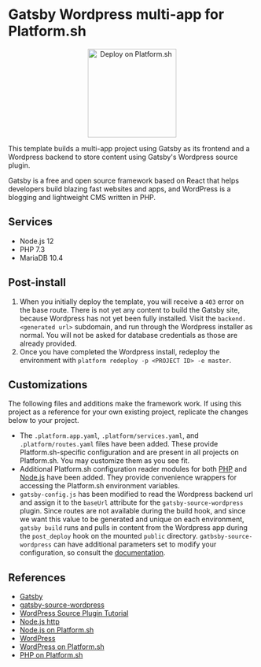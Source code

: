# Gatsby Wordpress multi-app for Platform.sh

<p align="center">
<a href="https://console.platform.sh/projects/create-project?template=https://raw.githubusercontent.com/platformsh/template-builder/master/templates/gatsby-wordpress/.platform.template.yaml&utm_content=gatsby-wordpress&utm_source=github&utm_medium=button&utm_campaign=deploy_on_platform">
    <img src="https://platform.sh/images/deploy/lg-blue.svg" alt="Deploy on Platform.sh" width="180px" />
</a>
</p>

This template builds a multi-app project using Gatsby as its frontend and a Wordpress backend to store content using Gatsby's Wordpress source plugin.

Gatsby is a free and open source framework based on React that helps developers build blazing fast websites and apps, and WordPress is a blogging and lightweight CMS written in PHP.

## Services

* Node.js 12
* PHP 7.3
* MariaDB 10.4

## Post-install

1. When you initially deploy the template, you will receive a `403` error on the base route. There is not yet any content to build the Gatsby site, because Wordpress has not yet been fully installed. Visit the `backend.<generated url>` subdomain, and run through the Wordpress installer as normal. You will not be asked for database credentials as those are already provided.
2. Once you have completed the Wordpress install, redeploy the environment with `platform redeploy -p <PROJECT ID> -e master`.

## Customizations

The following files and additions make the framework work.  If using this project as a reference for your own existing project, replicate the changes below to your project.

* The `.platform.app.yaml`, `.platform/services.yaml`, and `.platform/routes.yaml` files have been added.  These provide Platform.sh-specific configuration and are present in all projects on Platform.sh.  You may customize them as you see fit.
* Additional Platform.sh configuration reader modules for both [PHP](https://github.com/platformsh/config-reader-php) and [Node.js](https://github.com/platformsh/config-reader-nodejs) have been added. They provide convenience wrappers for accessing the Platform.sh environment variables.
* `gatsby-config.js` has been modified to read the Wordpress backend url and assign it to the `baseUrl` attribute for the `gatsby-source-wordpress` plugin. Since routes are not available during the build hook, and since we want this value to be generated and unique on each environment, `gatsby build` runs and pulls in content from the Wordpress app during the `post_deploy` hook on the mounted `public` directory. `gatbsby-source-wordpress` can have additional parameters set to modify your configuration, so consult the [documentation](https://www.gatsbyjs.org/packages/gatsby-source-wordpress/#how-to-use).

## References

* [Gatsby](https://www.gatsbyjs.org/)
* [gatsby-source-wordpress](https://www.gatsbyjs.org/packages/gatsby-source-wordpress/)
* [WordPress Source Plugin Tutorial](https://www.gatsbyjs.org/tutorial/wordpress-source-plugin-tutorial/)
* [Node.js http](https://nodejs.org/api/http.html#http_http)
* [Node.js on Platform.sh](https://docs.platform.sh/languages/nodejs.html)
* [WordPress](https://wordpress.org/)
* [WordPress on Platform.sh](https://docs.platform.sh/frameworks/wordpress.html)
* [PHP on Platform.sh](https://docs.platform.sh/languages/php.html)
